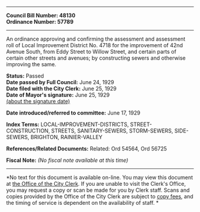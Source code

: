 * * * * *  
  
**Council Bill Number: [](#h0)[](#h2)48130**   
**Ordinance Number: 57789**  
  
* * * * *  
  
An ordinance approving and confirming the assessment and assessment roll of Local Improvement District No. 4718 for the improvement of 42nd Avenue South, from Eddy Street to Willow Street, and certain parts of certain other streets and avenues; by constructing sewers and otherwise improving the same.  
  
**Status:** Passed   
**Date passed by Full Council:** June 24, 1929   
**Date filed with the City Clerk:** June 25, 1929   
**Date of Mayor's signature:** June 25, 1929   
[(about the signature date)](/~public/approvaldate.htm)   
  
  
**Date introduced/referred to committee:** June 17, 1929   
  
**Index Terms:** LOCAL-IMPROVEMENT-DISTRICTS, STREET-CONSTRUCTION, STREETS, SANITARY-SEWERS, STORM-SEWERS, SIDE-SEWERS, BRIGHTON, RAINIER-VALLEY  
  
**References/Related Documents:** Related: Ord 54564, Ord 56725  
  
**Fiscal Note:** *(No fiscal note available at this time)*  
  
* * * * *  
  
*No text for this document is available on-line. You may view this document at [the Office of the City Clerk](http://www.seattle.gov/leg/clerk/contactUs.htm). If you are unable to visit the Clerk's Office, you may request a copy or scan be made for you by Clerk staff. Scans and copies provided by the Office of the City Clerk are subject to [copy fees](http://clerk.seattle.gov/~public/clerkfees.htm), and the timing of service is dependent on the availability of staff. *  
  
  
